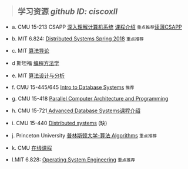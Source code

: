 > ## 学习资源 *github ID: ciscoxll*
* a. CMU 15-213  CSAPP [深入理解计算机系统](https://www.bilibili.com/video/av24540152) [课程介绍](https://www.jianshu.com/p/601101b9d4e4)  ```重点推荐```[读薄CSAPP](https://wdxtub.com/2016/04/16/thin-csapp-0/)
* b. MIT 6.824: [Distributed Systems Spring 2018](https://www.bilibili.com/video/av24223728?from=search&seid=12990262383373043404) ```重点推荐```
* c. MIT [算法导论](http://open.163.com/special/opencourse/algorithms.html)
* d 斯坦福 [编程方法学](http://open.163.com/special/programming/)
* e. MIT [算法设计与分析](https://www.bilibili.com/video/av13140897?from=search&seid=13795192803047730626)
* f. CMU 15-445/645 [Intro to Database Systems](https://www.youtube.com/watch?v=xjhQ0e9Hlds&index=1&list=PLSE8ODhjZXjYutVzTeAds8xUt1rcmyT7x) ```推荐```
* g. CMU 15-418 [Parallel Computer Architecture and Programming](https://www.youtube.com/playlist?list=PLpIxOj-HnDsO4Atvrp86c-4La9Mq3kMQZ)
* h. CMU 15-721[ Advanced Database Systems](https://www.youtube.com/watch?v=UGMLKsma_VU&list=PLSE8ODhjZXjYgTIlqf4Dy9KQpQ7kn1Tl0)[课程介绍](https://15721.courses.cs.cmu.edu/spring2018/)
* i. CMU 15-440 [Distributed systems](https://www.youtube.com/watch?v=yUtn_vUPbNg&list=PLpl804R-ZwjIUVQCX_Rypu0Cqsqg2i0eU) (缺)
* j. Princeton University [普林斯顿大学-算法 Algorithms](https://www.bilibili.com/video/av8994940?from=search&seid=11399815542132731978)  ```重点推荐```
* k. CMU [在线课程](https://scs.hosted.panopto.com/Panopto/Pages/Sessions/List.aspx)

* l.MIT 6.828: [Operating System Engineering](https://pdos.csail.mit.edu/6.828/2017/index.html) ```重点推荐```

